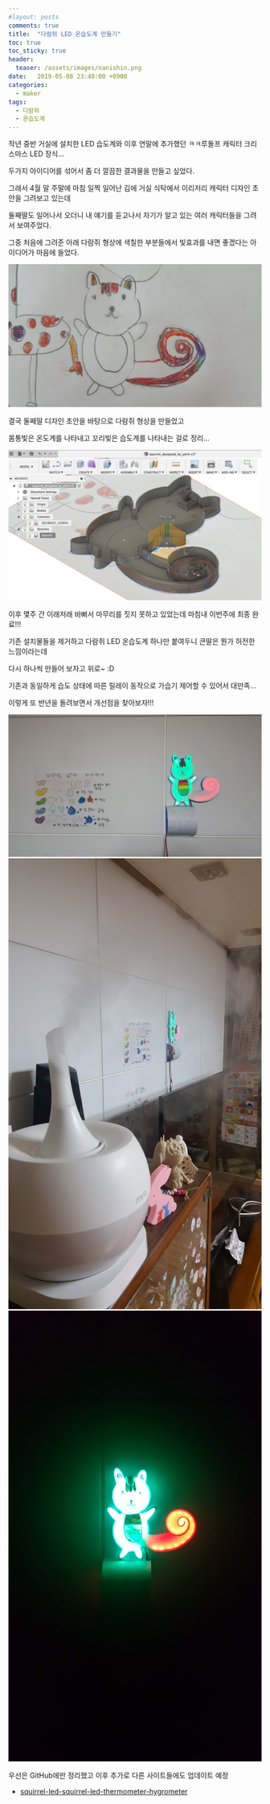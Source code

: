 ```yaml
---
#layout: posts
comments: true
title:  "다람쥐 LED 온습도계 만들기"
toc: true
toc_sticky: true
header:
  teaser: /assets/images/nanishin.png
date:   2019-05-08 23:40:00 +0900
categories:
  - maker
tags:
  - 다람쥐
  - 온습도계
---
```

작년 중반 거실에 설치한 LED 습도계와 이후 연말에 추가했던 ㅋㅋ루돌프 캐릭터 크리스마스 LED 장식...

두가지 아이디어를 섞어서 좀 더 깔끔한 결과물을 만들고 싶었다.

그래서 4월 말 주말에 마침 일찍 일어난 김에 거실 식탁에서 이리저리 캐릭터 디자인 초안을 그려보고 있는데

둘째딸도 일어나서 오더니 내 얘기를 듣고나서 자기가 알고 있는 여러 캐릭터들을 그려서 보여주었다. 

그중 처음에 그려준 아래 다람쥐 형상에 색칠한 부분들에서 빛효과를 내면 좋겠다는 아이디어가 마음에 들었다. 

![다람쥐 컨셉 도안](https://github.com/nanishin/squirrel-led-thermometer-hygrometer/blob/master/media/squirrel_initial_design.png?raw=true)

결국 둘째딸 디자인 초안을 바탕으로 다람쥐 형상을 만들었고

몸통빛은 온도계를 나타내고 꼬리빛은 습도계를 나타내는 걸로 정리...

![다람쥐 최종 도안](https://github.com/nanishin/squirrel-led-thermometer-hygrometer/blob/master/media/design_squirrel_shape.png?raw=true)

이후 몇주 간 이래저래 바뻐서 마무리를 짓지 못하고 있었는데 마침내 이번주에 최종 완료!!!

기존 설치물들을 제거하고 다람쥐 LED 온습도계 하나만 붙여두니 큰딸은 뭔가 허전한 느낌이라는데

다시 하나씩 만들어 보자고 위로~ :D

기존과 동일하게 습도 상태에 따른 릴레이 동작으로 가습기 제어할 수 있어서 대만족...

이렇게 또 반년을 돌려보면서 개선점을 찾아보자!!!

![다람쥐 벽면 설치](https://github.com/nanishin/squirrel-led-thermometer-hygrometer/blob/master/media/after_installed_to_wall.png?raw=true)
![다람쥐 가습기 제어](https://github.com/nanishin/squirrel-led-thermometer-hygrometer/blob/master/media/squirrel_to_control_humidifier.png?raw=true)
![다람쥐 야간 조명](https://github.com/nanishin/squirrel-led-thermometer-hygrometer/blob/master/media/squirrel_final_lighting.png?raw=true)

우선은 GitHub에만 정리했고 이후 추가로 다른 사이트들에도 업데이트 예정

- [squirrel-led-squirrel-led-thermometer-hygrometer](https://github.com/nanishin/squirrel-led-thermometer-hygrometer)

